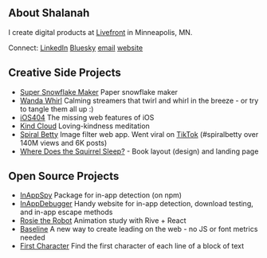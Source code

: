 ## About Shalanah

<!-- I develop tools that help users craft everything from <a href="https://shalanah.com/snowflake">paper snowflakes</a> and <a href="https://shalanah.com/whcc">photo albums</a> to <a href="https://shalanah.com/mathigon">educational resources</a> and <a href="https://shalanah.com/scanifly">solar panel designs</a>. -->

I create digital products at [Livefront](https://livefront.com) in Minneapolis, MN. 

Connect: <a target="_blank" href="https://linkedin.com/in/shalanah">LinkedIn</a> <a target="_blank" href="https://bsky.app/">Bluesky</a> <a target="_blank" href="mailto:hi.shalanah@gmail.com">email</a> <a target="_blank" href="https://shalanah.com">website</a>
 
## Creative Side Projects

- <a href="https://supersnowflakemaker.com">Super Snowflake Maker</a> Paper snowflake maker
- <a href="https://wandawhirl.com">Wanda Whirl</a> Calming streamers that twirl and whirl in the breeze - or try to tangle them all up :)
- <a href="https://ios404.com">iOS404</a> The missing web features of iOS
- <a href="https://kindcloud.app">Kind Cloud</a> Loving-kindness meditation
- <a href="https://spiralbetty.com">Spiral Betty</a> Image filter web app. Went viral on <a href="https://tiktok.com/tag/spiralbetty">TikTok</a> (#spiralbetty over 140M views and 6K posts)
- <a href="https://wheredoesthesquirrelsleep.com">Where Does the Squirrel Sleep?</a> - Book layout (design) and landing page

## Open Source Projects

- <a href="https://github.com/shalanah/inapp-spy">InAppSpy</a> Package for in-app detection (on npm)
- <a href="https://github.com/shalanah/inapp-debugger">InAppDebugger</a> Handy website for in-app detection, download testing, and in-app escape methods
- [Rosie the Robot](https://rosie-rive.netlify.app/) Animation study with Rive + React
- <a href="https://github.com/shalanah/baseline">Baseline</a> A new way to create leading on the web - no JS or font metrics needed
- [First Character](https://github.com/shalanah/block-wrap-breaks) Find the first character of each line of a block of text




<!--
## 💻 Code Challenges

- [Wordle Clone (Birdle)](https://github.com/shalanah/birdle)
- [BabylonJS](https://github.com/shalanah/babylonjs-try)
- [Company Team Page](https://github.com/shalanah/design-engineer-exercise)
- [Events calendar](https://github.com/shalanah/mia-events)
- [Slingshot](https://github.com/shalanah/slingshot)
-->

<!--
**shalanah/shalanah** is a ✨ _special_ ✨ repository because its `README.md` (this file) appears on your GitHub profile.

Here are some ideas to get you started:

- 🔭 I’m currently working on ...
- 🌱 I’m currently learning ...
- 👯 I’m looking to collaborate on ...
- 🤔 I’m looking for help with ...
- 💬 Ask me about ...
- 📫 How to reach me: ...
- 😄 Pronouns: ...
- ⚡ Fun fact: ...
-->
